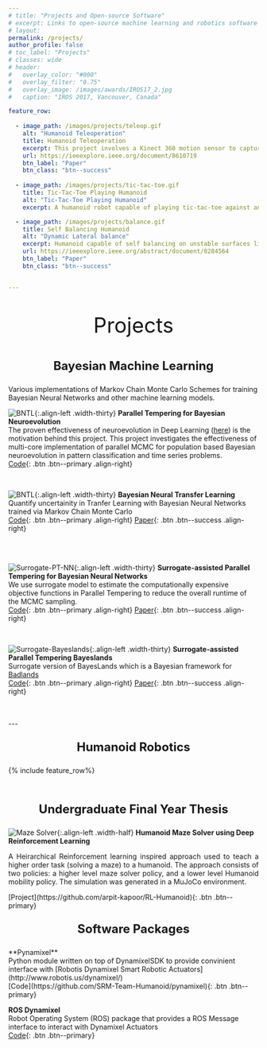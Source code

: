 ```yaml
---
# title: "Projects and Open-source Software"
# excerpt: Links to open-source machine learning and robotics software repositories developed as part of research projects
# layout: 
permalink: /projects/
author_profile: false
# toc_label: "Projects"
# classes: wide
# header:
#   overlay_color: "#000"
#   overlay_filter: "0.75"
#   overlay_image: /images/awards/IROS17_2.jpg
#   caption: "IROS 2017, Vancouver, Canada"

feature_row:
  
  - image_path: /images/projects/teleop.gif
    alt: "Humanoid Teleoperation"
    title: Humanoid Teleoperation
    excerpt: This project involves a Kinect 360 motion sensor to capture human motions and imitation by the humanoid robot with legged motion
    url: https://ieeexplore.ieee.org/document/8610719
    btn_label: "Paper"
    btn_class: "btn--success"
  
  - image_path: /images/projects/tic-tac-toe.gif
    title: Tic-Tac-Toe Playing Humanoid
    alt: "Tic-Tac-Toe Playing Humanoid"
    excerpt: A humanoid robot capable of playing tic-tac-toe against and human opponent, powered by the minimax algorithm. 

  - image_path: /images/projects/balance.gif
    title: Self Balancing Humanoid
    alt: "Dynamic Lateral balance"
    excerpt: Humanoid capable of self balancing on unstable surfaces like a suspension bridge
    url: https://ieeexplore.ieee.org/abstract/document/8284564
    btn_label: "Paper"
    btn_class: "btn--success"


---
```

<p style="text-align: center; font-size:42px;"> Projects </p>

<p style="text-align: center; font-size:24px;"> <b>Bayesian Machine Learning</b> </p> 
Various implementations of Markov Chain Monte Carlo Schemes for training Bayesian Neural Networks and other machine learning models.

![BNTL](/images/projects/evo-mcmc.jpg){:.align-left .width-thirty}
**Parallel Tempering for Bayesian Neuroevolution**<br>
The proven effectiveness of neuroevolution in Deep Learning ([here](https://eng.uber.com/deep-neuroevolution/)) is the motivation behind this project. This project investigates the effectiveness of multi-core implementation of parallel MCMC for population based Bayesian neuroevolution in pattern classification and time series problems.<br>
[Code](https://github.com/sydney-machine-learning/evolutionary-pt){: .btn .btn--primary .align-right}

<br>


![BNTL](/images/projects/bntl.png){:.align-left .width-thirty}
**Bayesian Neural Transfer Learning** <br>
Quantify uncertainity in Tranfer Learning with Bayesian Neural Networks trained via Markov Chain Monte Carlo <br>
[Code](https://github.com/sydney-machine-learning/Bayesian-neural-transfer-learning){: .btn .btn--primary .align-right} [Paper](https://www.sciencedirect.com/science/article/abs/pii/S0925231219314213){: .btn .btn--success .align-right}

<br>

<br>

![Surrogate-PT-NN](/images/projects/Surrogate.jpg){:.align-left .width-thirty}
**Surrogate-assisted Parallel Tempering for Bayesian Neural Networks** <br>
We use surrogate model to estimate the computationally expensive objective functions in Parallel Tempering to reduce the overall runtime of the MCMC sampling.<br>
[Code](https://github.com/sydney-machine-learning/surrogate-assisted-parallel-tempering){: .btn .btn--primary .align-right} [Paper](https://www.sciencedirect.com/science/article/abs/pii/S0952197620301299){: .btn .btn--success .align-right}

<br>

![Surrogate-Bayeslands](/images/projects/cm_final.png){:.align-left .width-thirty}
**Surrogate-assisted Parallel Tempering Bayeslands**<br>
Surrogate version of BayesLands which is a Bayesian framework for
[Badlands](https://github.com/badlands-model/badlands.) <br>
[Code](https://github.com/intelligentEarth/surrogate-pt-Bayeslands){: .btn .btn--primary .align-right} [Paper](https://gmd.copernicus.org/articles/13/2959/2020/gmd-13-2959-2020.html){: .btn .btn--success .align-right}

<br>

<br>
---
<p style="text-align: center; font-size:24px;"> <b>Humanoid Robotics</b> </p> 

{% include feature_row%}

<br>

<p style="text-align: center; font-size:24px;"> <b> Undergraduate Final Year Thesis </b> </p> 

![Maze Solver](/images/projects/maze.png){:.align-left .width-half}
**Humanoid Maze Solver using Deep Reinforcement Learning** <br>
<p style="text-align: justify; ">A Heirarchical Reinforcement learning inspired approach used to teach a higher order task (solving a maze) to a humanoid. The approach consists of two policies: a higher level maze solver policy, and a lower level Humanoid mobility policy. The simulation was generated in a MuJoCo environment.</p> 
[Project](https://github.com/arpit-kapoor/RL-Humanoid){: .btn .btn--primary}

<br>

<p style="text-align: center; font-size:24px;"> <b> Software Packages </b></p> 
**Pynamixel** <br>
Python module written on top of DynamixelSDK to provide convinient interface with [Robotis Dynamixel Smart Robotic Actuators](http://www.robotis.us/dynamixel/) <br>
[Code](https://github.com/SRM-Team-Humanoid/pynamixel){: .btn .btn--primary}

**ROS Dynamixel** <br>
Robot Operating System (ROS) package that provides a ROS Message interface to interact with Dynamixel Actuators <br>
[Code](https://github.com/SRM-Team-Humanoid/ros_dynamixel){: .btn .btn--primary}

<br>